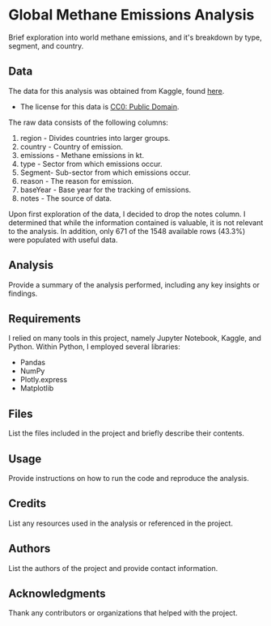 # Global Methane Emissions Analysis
Brief exploration into world methane emissions, and it's breakdown by type, segment, and country.

## Data
The data for this analysis was obtained from Kaggle, found [here](https://www.kaggle.com/datasets/ashishraut64/global-methane-emissions).
- The license for this data is [CC0: Public Domain](https://creativecommons.org/publicdomain/zero/1.0/).

The raw data consists of the following columns:
1. region - Divides countries into larger groups.
2. country - Country of emission.
3. emissions - Methane emissions in kt.
4. type - Sector from which emissions occur.
5. Segment- Sub-sector from which emissions occur.
6. reason - The reason for emission.
7. baseYear - Base year for the tracking of emissions.
8. notes - The source of data.

Upon first exploration of the data, I decided to drop the notes column. I determined that while the information contained is valuable, it is not relevant to the analysis. In addition, only 671 of the 1548 available rows (43.3%) were populated with useful data.

## Analysis
Provide a summary of the analysis performed, including any key insights or findings.

## Requirements
I relied on many tools in this project, namely Jupyter Notebook, Kaggle, and Python. Within Python, I employed several libraries:
* Pandas
* NumPy
* Plotly.express
* Matplotlib

## Files
List the files included in the project and briefly describe their contents.

## Usage
Provide instructions on how to run the code and reproduce the analysis.

## Credits
List any resources used in the analysis or referenced in the project.

## Authors
List the authors of the project and provide contact information.

## Acknowledgments
Thank any contributors or organizations that helped with the project.
